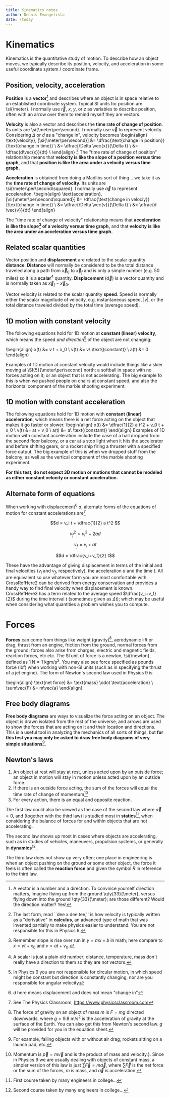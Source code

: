 ```yaml
---
title: Kinematics notes
author: Dennis Evangelista
date: \today
---
```



# Kinematics

Kinematics is the quantitative study of motion. To describe how an object moves, we typically describe its position, velocity, and acceleration in some useful coordinate system / coordinate frame. 

## Position, velocity, acceleration

**Position** is a **vector**[^whatsavector] and describes where an object is in space relative to an established coordinate system. Typical SI units for position are \si{\meter}. I normally use $\vec{r}$, $x$, $y$, or $z$ as variables to describe position, often with an arrow over them to remind myself they are vectors. 

[^whatsavector]: A vector is a number and a direction. To convince yourself direction matters, imagine flying up from the ground \qty{33}{\meter}, versus flying down into the ground \qty{33}{\meter}; are those different? Would the direction matter? Yes!

**Velocity** is also a vector and describes the **time rate of change of position**. Its units are \si{\meter\per\second}. I normally use $\vec{v}$ to represent velocity. Considering $\Delta$ or $d$ as a "change in", velocity becomes
\begin{align}
\text{velocity}, [\si{\meter\per\second}] &= \dfrac{\text{change in position}}{\text{change in time}} \\
&= \dfrac{\Delta \vec{x}}{\Delta t} \\
&= \dfrac{d\vec{x}}{dt} \\
\end{align}
[^nocalculus] 
The "time rate of change of position" relationship means that **velocity is like the slope of a position versus time graph,** and that **position is like the area under a velocity versus time graph.** 

[^nocalculus]: The last form, read ``dee x dee tee,'' is how velocity is typically written as a "derivative" in **calculus**, an advanced type of math that was invented partially to make physics easier to understand. You are not responsible for this in Physics 9.

**Acceleration** is obtained from doing a Madlibs sort of thing... we take it as the **time rate of change of velocity**. Its units are \si{\meter\per\second\squared}. I normally use $\vec{a}$ to represent acceleration. 
\begin{align}
\text{acceleration}, [\si{\meter\per\second\squared}] &= \dfrac{\text{change in velociy}}{\text{change in time}} \\
&= \dfrac{\Delta \vec{v}}{\Delta t} \\
&= \dfrac{d \vec{v}}{dt}
\end{align}

The "time rate of change of velocity" relationship means that **acceleration is like the slope[^whatsaccel] of a velocity versus time graph,** and that **velocity is like the area under an acceleration versus time graph.** 

[^whatsaccel]: Remember slope is rise over run in $y=mx+b$ in math; here compare to $x=vt+x_0$ and $v=at+v_0$.

## Related scalar quantities

Vector position and **displacement** are related to the scalar quantity **distance**.  **Distance** will normally be considered to be the total distance traveled along a path from $\vec{x}_0$ to $\vec{x}_f$ and is only a simple number (e.g. 50 miles) so it is a **scalar**[^whatsascalar] quantity.  **Displacement** ($\vec{d}$) is a vector quantity and is normally taken as $\vec{x}_f - \vec{x}_0$. 

[^whatsascalar]: A scalar is just a plain old number; distance, temperature, mass don't really have a direction to them so they are not vectors.

Vector velocity is related to the scalar quantity **speed**. Speed is normally either the scalar magnitude of velocity, e.g. instantaneous speed, $|v|$, or the total distance traveled divided by the total time (average speed). 

## 1D motion with constant velocity

The following equations hold for 1D motion at **constant (linear) velocity**, which means the speed *and direction*[^doweneedcircularmotion] of the object are not changing:

[^doweneedcircularmotion]: In Physics 9 you are not responsible for circular motion, in which speed might be constant but direction is constantly changing, nor are you responsible for angular velocity

\begin{align}
x(t) &= v t + x_0 \\
v(t) &= v\ \text{(constant)} \\
a(t) &= 0
\end{align}

Examples of 1D motion at constant velocity would include things like a skier moving at \SI{5}{\meter\per\second} north; a softball in space with no forces acting on it; or an object that is not accelerating. The big example fo this is when we pushed people on chairs at constant speed, and also the horizontal component of the marble shooting experiment. 

## 1D motion with constant acceleration

The following equations hold for 1D motion with **constant (linear) acceleration**, which means there is a net force acting on the object that makes it go faster or slower. 
\begin{align}
x(t) &= \dfrac{1}{2} a t^2 + v_0 t + x_0 \\
v(t) &= at + v_0 \\
a(t) &= a\ \text{(constant)} 
\end{align}
Examples of 1D motion with constant acceleration include the case of a ball dropped from the second floor balcony, or a car at a stop light when it hits the accelerator and before shifting gears, or a rocket ship firing a thruster with a specified force output. The big example of this is when we dropped stuff from the balcony; as well as the vertical component of the marble shooting experiment. 

**For this test, do not expect 3D motion or motions that cannot be modeled as either constant velocity or constant acceleration.**

## Alternate form of equations 

When working with displacement[^notchangein] $d$, alternate forms of the equations of motion for constant accelerations are[^thephysicsclassroom]

[^notchangein]: $d$ here means displacement and does not mean "change in"

[^thephysicsclassroom]: See The Physics Classroom, <https://www.physicsclassroom.com>

$$d = v_i t + \dfrac{1}{2} a t^2 $$

$$v_f^2 = v_i^2 + 2 a d $$

$$v_f = v_i + a t$$

$$d = \dfrac{v_i+v_f}{2} t$$

These have the advantage of giving displacement in terms of the initial and final velocities ($v_i$ and $v_f$, respectively), the acceleration $a$ and the time $t$. All are equivalent so use whatever form you are most comfortable with. CrossRefHere2 can be derived from energy conservation and provides a handy way to find final velocity when displacement is known. CrossRefHere3 has a term related to the average speed $\dfrac{v_i+v_f}{2}$ during the time interval $t$ (sometimes given as $\Delta t$); which may be useful when considering what quantities a problem wishes you to compute. 




# Forces

**Forces** can come from things like weight (gravity)[^whatsgravity], aerodynamic lift or drag, thrust from an engine, friction from the ground, normal forces from the ground; forces also arise from charges, electric and magnetic fields, reaction forces, etc etc. The SI unit of force is a newton, \si{\newton}, defined as $\qty{1}{\newton}=\qty{1}{\kilo\gram\meter\per\second\squared}$. You may also see force specified as pounds force (lbf) when working with non-SI units (such as in specifying the thrust of a jet engine). The form of Newton's second law used in Physics 9 is

\begin{align}
\text{net force} &= \text{mass} \cdot \text{acceleration} \\
\sum\vec{F} &= m\vec{a}
\end{align}

[^whatsgravity]:The force of gravity on an object of mass $m$ is $F = mg$ directed downwards, where $g=\qty{9.8}{\meter\per\second\squared}$ is the acceleration of gravity at the surface of the Earth. You can also get this from Newton's second law. $g$ will be provided for you in the equation sheet.

## Free body diagrams 

**Free body diagrams** are ways to visualize the force acting on an object. The object is drawn isolated from the rest of the universe, and arrows are used to show the forces that are acting on it and their location and directions. This is a useful tool in analyzing the mechanics of all sorts of things, but **for this test you may only be asked to draw free body diagrams of very simple situations**[^whatsimplesituations].

[^whatsimplesituations]: For example, falling objects with or without air drag; rockets sitting on a launch pad, etc.

## Newton's laws

1. An object at rest will stay at rest, unless acted upon by an outside force; an object in motion will stay in motion unless acted upon by an outside force. 
2. If there is an outside force acting, the sum of the forces will equal the time rate of change of momentum[^whatsmomentum]
3. For every action, there is an equal and opposite reaction. 

[^whatsmomentum]: Momentum is $\vec{p} = m \vec{v}$ and is the product of mass and velocity.}. Since in Physics 9 we are usually dealing with objects of constant mass, a simpler version of this law is just $\sum\vec{F} = m \vec{a}$, where $\sum\vec{F}$ is the net force or the sum of the forces, $m$ is mass, and $\vec{a}$ is acceleration. 

The first law could also be viewed as the case of the second law where $\vec{a}=0$, and (together with the third law) is studied most in **statics**[^whats2001], when considering the balance of forces for and within objects that are not accelerating. 

[^whats2001]: First course taken by many engineers in college...

The second law shows up most in cases where objects are accelerating, such as in studies of vehicles, maneuvers, propulsion systems, or generally in **dynamics**[^whats2002].

[^whats2002]: Second course taken by many engineers in college... 

The third law does not show up very often; one place in engineering is when an object pushing on the ground or some other object, the force it feels is often called the **reaction force** and given the symbol $R$ in reference to the third law. 

